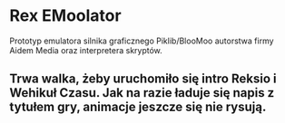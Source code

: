 # Rex EMoolator
Prototyp emulatora silnika graficznego Piklib/BlooMoo autorstwa firmy Aidem Media oraz interpretera skryptów.

## Trwa walka, żeby uruchomiło się intro Reksio i Wehikuł Czasu. Jak na razie ładuje się napis z tytułem gry, animacje jeszcze się nie rysują.